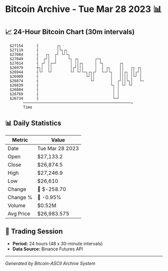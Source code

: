 # Bitcoin Archive - Tue Mar 28 2023 📊

## 📈 24-Hour Bitcoin Chart (30m intervals)

```
  $27154      ┤        ┌┐                                      
  $27119      ┤        │└┐┌┐                                   
  $27084      ┤   ┌┐  ┌┘ └┘└┐                                  
  $27049      ┤  ┌┘│  │     └┐ ┌┐       ┌─┐                    
  $27014      ┤ ┌┘ │┌─┘      │ ││┌┐     │ └┐       ┌┐          
  $26979      ┼┐│  ││        │┌┘│││     │  │ ┌┐    ││   ┌┐ ┌┐  
  $26944      ┤└┘  └┘        └┘ └┘└─┐┌┐┌┘  └─┘└┐   ││┌┐ ││┌┘│  
  $26909      ┤                     └┘││       │   ││││ │└┘ │  
  $26874      ┤                       └┘       │  ┌┘││└┐│   └─ 
  $26839      ┤                                └┐ │ └┘ └┘      
  $26804      ┤                                 │ │            
  $26769      ┤                                 │ │            
  $26734      ┤                                 └─┘            
        ────────────────────────────────────────────────→
        Time
```

## 📊 Daily Statistics

| Metric | Value |
|--------|-------|
| Date | Tue Mar 28 2023 |
| Open | $27,133.2 |
| Close | $26,874.5 |
| High | $27,246.9 |
| Low | $26,610 |
| Change | 🔴 $-258.70 |
| Change % | 🔴 -0.95% |
| Volume | $0.52M |
| Avg Price | $26,983.575 |

## 📅 Trading Session

- **Period:** 24 hours (48 x 30-minute intervals)
- **Data Source:** Binance Futures API

---
*Generated by Bitcoin-ASCII Archive System*
